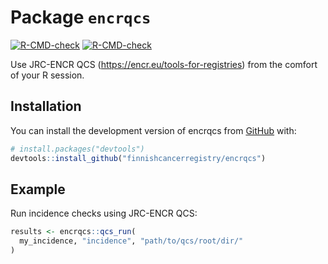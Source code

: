
<!-- generated by R package codedoc; do not modify! -->

# Package `encrqcs`



<!-- badges: start -->
[![R-CMD-check](https://github.com/finnishcancerregistry/encrqcs/actions/workflows/R-CMD-check.yaml/badge.svg)](https://github.com/finnishcancerregistry/encrqcs/actions/workflows/R-CMD-check.yaml)
[![R-CMD-check](https://github.com/FinnishCancerRegistry/encrqcs/actions/workflows/R-CMD-check.yaml/badge.svg)](https://github.com/FinnishCancerRegistry/encrqcs/actions/workflows/R-CMD-check.yaml)
<!-- badges: end -->

Use JRC-ENCR QCS (https://encr.eu/tools-for-registries) from the
comfort of your R session.

## Installation

You can install the development version of encrqcs from
[GitHub](https://github.com/) with:

  ``` r
# install.packages("devtools")
devtools::install_github("finnishcancerregistry/encrqcs")
```

## Example

Run incidence checks using JRC-ENCR QCS:

``` r
results <- encrqcs::qcs_run(
  my_incidence, "incidence", "path/to/qcs/root/dir/"
)
```



